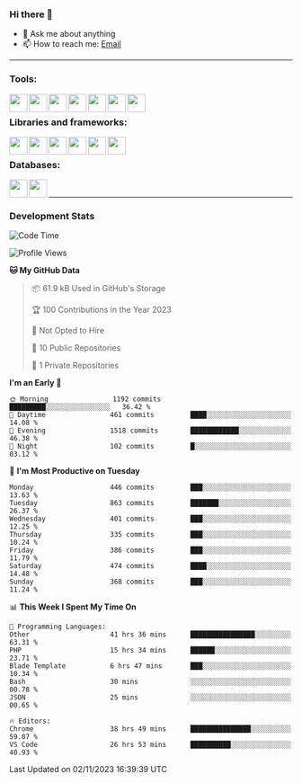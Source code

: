 ### Hi there 👋

- 💬 Ask me about anything
- 📫 How to reach me: [Email]

---

### Tools:
<img align='left' height="32" width="32" src="https://cdn.jsdelivr.net/npm/simple-icons@4.8.0/icons/phpstorm.svg" />
<img align='left' height="32" width="32" src="https://cdn.jsdelivr.net/npm/simple-icons@4.8.0/icons/webstorm.svg" />
<img align='left' height="32" width="32" src="https://cdn.jsdelivr.net/npm/simple-icons@4.8.0/icons/visualstudiocode.svg" />
<img align='left' height="32" width="32" src="https://cdn.jsdelivr.net/npm/simple-icons@4.8.0/icons/sublimetext.svg" />
<img align='left' height="32" width="32" src="https://cdn.jsdelivr.net/npm/simple-icons@4.8.0/icons/laragon.svg" />
<img align='left' height="32" width="32" src="https://cdn.jsdelivr.net/npm/simple-icons@4.8.0/icons/docker.svg" />
<img align='left' height="32" width="32" src="https://cdn.jsdelivr.net/npm/simple-icons@4.8.0/icons/amazonaws.svg" />
<br>

### Libraries and frameworks:
<img align='left' height="32" width="32" src="https://cdn.jsdelivr.net/npm/simple-icons@4.8.0/icons/laravel.svg" />
<img align='left' height="32" width="32" src="https://cdn.jsdelivr.net/npm/simple-icons@4.8.0/icons/vue-dot-js.svg" />
<img align='left' height="32" width="32" src="https://cdn.jsdelivr.net/npm/simple-icons@4.8.0/icons/node-dot-js.svg" />
<img align='left' height="32" width="32" src="https://cdn.jsdelivr.net/npm/simple-icons@4.8.0/icons/jquery.svg" />
<img align='left' height="32" width="32" src="https://cdn.jsdelivr.net/npm/simple-icons@4.8.0/icons/sass.svg" />
<img align='left' height="32" width="32" src="https://cdn.jsdelivr.net/npm/simple-icons@4.8.0/icons/tailwindcss.svg" />
<br>

### Databases:
<img align='left' height="32" width="32" src="https://cdn.jsdelivr.net/npm/simple-icons@4.8.0/icons/mysql.svg" />
<img align='left' height="32" width="32" src="https://cdn.jsdelivr.net/npm/simple-icons@4.8.0/icons/microsoftsqlserver.svg" />
<br>

---
### Development Stats
<!--START_SECTION:waka-->
![Code Time](http://img.shields.io/badge/Code%20Time-3%2C093%20hrs%2057%20mins-blue)

![Profile Views](http://img.shields.io/badge/Profile%20Views-6-blue)

**🐱 My GitHub Data** 

> 📦 61.9 kB Used in GitHub's Storage 
 > 
> 🏆 100 Contributions in the Year 2023
 > 
> 🚫 Not Opted to Hire
 > 
> 📜 10 Public Repositories 
 > 
> 🔑 1 Private Repositories 
 > 
**I'm an Early 🐤** 

```text
🌞 Morning                1192 commits        █████████░░░░░░░░░░░░░░░░   36.42 % 
🌆 Daytime                461 commits         ████░░░░░░░░░░░░░░░░░░░░░   14.08 % 
🌃 Evening                1518 commits        ████████████░░░░░░░░░░░░░   46.38 % 
🌙 Night                  102 commits         █░░░░░░░░░░░░░░░░░░░░░░░░   03.12 % 
```
📅 **I'm Most Productive on Tuesday** 

```text
Monday                   446 commits         ███░░░░░░░░░░░░░░░░░░░░░░   13.63 % 
Tuesday                  863 commits         ███████░░░░░░░░░░░░░░░░░░   26.37 % 
Wednesday                401 commits         ███░░░░░░░░░░░░░░░░░░░░░░   12.25 % 
Thursday                 335 commits         ███░░░░░░░░░░░░░░░░░░░░░░   10.24 % 
Friday                   386 commits         ███░░░░░░░░░░░░░░░░░░░░░░   11.79 % 
Saturday                 474 commits         ████░░░░░░░░░░░░░░░░░░░░░   14.48 % 
Sunday                   368 commits         ███░░░░░░░░░░░░░░░░░░░░░░   11.24 % 
```


📊 **This Week I Spent My Time On** 

```text
💬 Programming Languages: 
Other                    41 hrs 36 mins      ████████████████░░░░░░░░░   63.31 % 
PHP                      15 hrs 34 mins      ██████░░░░░░░░░░░░░░░░░░░   23.71 % 
Blade Template           6 hrs 47 mins       ███░░░░░░░░░░░░░░░░░░░░░░   10.34 % 
Bash                     30 mins             ░░░░░░░░░░░░░░░░░░░░░░░░░   00.78 % 
JSON                     25 mins             ░░░░░░░░░░░░░░░░░░░░░░░░░   00.65 % 

🔥 Editors: 
Chrome                   38 hrs 49 mins      ███████████████░░░░░░░░░░   59.07 % 
VS Code                  26 hrs 53 mins      ██████████░░░░░░░░░░░░░░░   40.93 % 
```


 Last Updated on 02/11/2023 16:39:39 UTC
<!--END_SECTION:waka-->

[huyviet]: https://huynguyenviet.vn/
[EMAIl]: https://mail.google.com/mail/u/0/?fs=1&tf=cm&source=mailto&to=huynguyenviet0110@gmail.com
